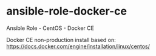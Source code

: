 # ansible-role-docker-ce
Ansible Role - CentOS - Docker CE

Docker CE non-production install based on: https://docs.docker.com/engine/installation/linux/centos/
